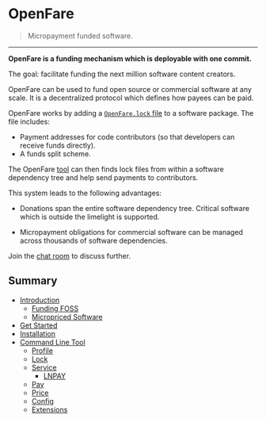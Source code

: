 # OpenFare

> Micropayment funded software.

---

**OpenFare is a funding mechanism which is deployable with one commit.**

The goal: facilitate funding the next million software content creators.

OpenFare can be used to fund open source or commercial software at any scale. It is a decentralized protocol which defines how payees can be paid.

OpenFare works by adding a [`OpenFare.lock` file](https://openfare.dev/doc/cli/lock.html) to a software package. The file includes:

* Payment addresses for code contributors (so that developers can receive funds directly).
* A funds split scheme.

The OpenFare [tool](https://openfare.dev/doc/cli/index.html) can then finds lock files from within a software dependency tree and help send payments to contributors.

This system leads to the following advantages:

* Donations span the entire software dependency tree. Critical software which is outside the limelight is supported.

* Micropayment obligations for commercial software can be managed across thousands of software dependencies.

Join the [chat room](https://matrix.to/#/#openfare:matrix.org) to discuss further.

## Summary

* [Introduction](https://openfare.dev/doc/introduction/index.html)
  * [Funding FOSS](https://openfare.dev/doc/introduction/funding_foss.html)
  * [Micropriced Software](https://openfare.dev/doc/introduction/micropriced_software.html)
* [Get Started](https://openfare.dev/doc/get_started.html)
* [Installation](https://openfare.dev/doc/installation.html)
* [Command Line Tool](https://openfare.dev/doc/cli/index.html)
  * [Profile](https://openfare.dev/doc/cli/profile.html)
  * [Lock](https://openfare.dev/doc/cli/lock.html)
  * [Service](https://openfare.dev/doc/cli/service/index.html)
    * [LNPAY](https://openfare.dev/doc/cli/service/lnpay.html)
  * [Pay](https://openfare.dev/doc/cli/pay.html)
  * [Price](https://openfare.dev/doc/cli/price.html)
  * [Config](https://openfare.dev/doc/cli/config.html)
  * [Extensions](https://openfare.dev/doc/cli/extensions.html)
